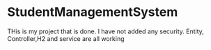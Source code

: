 # StudentManagementSystem
THis is my project that is done.
I have not added any security.
Entity, Controller,H2 and service are all working
